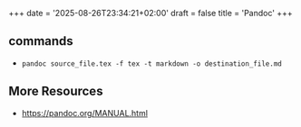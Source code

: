 +++
date = '2025-08-26T23:34:21+02:00'
draft = false
title = 'Pandoc'
+++
## commands
- `pandoc source_file.tex -f tex -t markdown -o destination_file.md`
## More Resources
- https://pandoc.org/MANUAL.html
